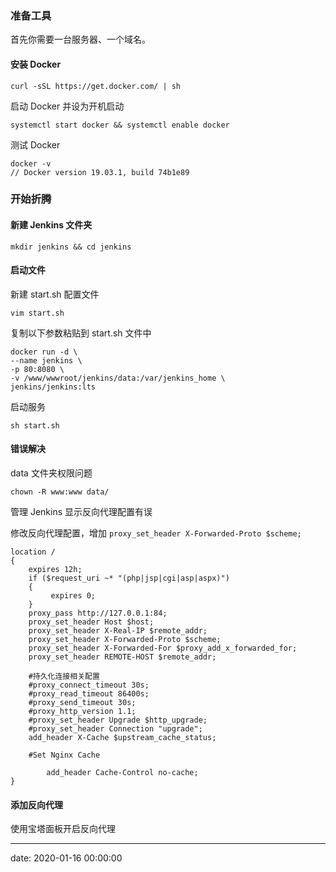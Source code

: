 
### 准备工具

首先你需要一台服务器、一个域名。

#### 安装 Docker

```
curl -sSL https://get.docker.com/ | sh
```

启动 Docker 并设为开机启动

```
systemctl start docker && systemctl enable docker
```

测试 Docker

```
docker -v
// Docker version 19.03.1, build 74b1e89
```

### 开始折腾


#### 新建 Jenkins 文件夹

```
mkdir jenkins && cd jenkins
```

#### 启动文件

新建 start.sh 配置文件

```
vim start.sh
```

复制以下参数粘贴到 start.sh 文件中

```
docker run -d \
--name jenkins \
-p 80:8080 \
-v /www/wwwroot/jenkins/data:/var/jenkins_home \
jenkins/jenkins:lts
```

启动服务

```
sh start.sh
```

#### 错误解决

data 文件夹权限问题

```
chown -R www:www data/
```

管理 Jenkins 显示反向代理配置有误

 修改反向代理配置，增加 `proxy_set_header X-Forwarded-Proto $scheme;`

```
location /
{
    expires 12h;
    if ($request_uri ~* "(php|jsp|cgi|asp|aspx)")
    {
         expires 0;
    }
    proxy_pass http://127.0.0.1:84;
    proxy_set_header Host $host;
    proxy_set_header X-Real-IP $remote_addr;
    proxy_set_header X-Forwarded-Proto $scheme;
    proxy_set_header X-Forwarded-For $proxy_add_x_forwarded_for;
    proxy_set_header REMOTE-HOST $remote_addr;
    
    #持久化连接相关配置
    #proxy_connect_timeout 30s;
    #proxy_read_timeout 86400s;
    #proxy_send_timeout 30s;
    #proxy_http_version 1.1;
    #proxy_set_header Upgrade $http_upgrade;
    #proxy_set_header Connection "upgrade";
    add_header X-Cache $upstream_cache_status;
    
    #Set Nginx Cache
    
    	add_header Cache-Control no-cache;
}
```

#### 添加反向代理

使用宝塔面板开启反向代理

---

date: 2020-01-16 00:00:00